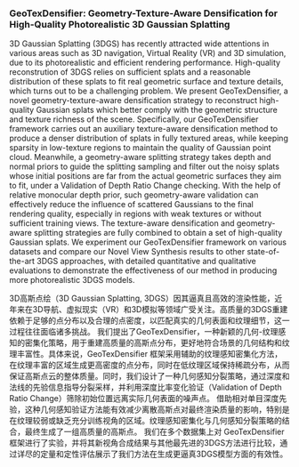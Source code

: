### GeoTexDensifier: Geometry-Texture-Aware Densification for High-Quality Photorealistic 3D Gaussian Splatting

3D Gaussian Splatting (3DGS) has recently attracted wide attentions in various areas such as 3D navigation, Virtual Reality (VR) and 3D simulation, due to its photorealistic and efficient rendering performance. High-quality reconstrution of 3DGS relies on sufficient splats and a reasonable distribution of these splats to fit real geometric surface and texture details, which turns out to be a challenging problem. We present GeoTexDensifier, a novel geometry-texture-aware densification strategy to reconstruct high-quality Gaussian splats which better comply with the geometric structure and texture richness of the scene. Specifically, our GeoTexDensifier framework carries out an auxiliary texture-aware densification method to produce a denser distribution of splats in fully textured areas, while keeping sparsity in low-texture regions to maintain the quality of Gaussian point cloud. Meanwhile, a geometry-aware splitting strategy takes depth and normal priors to guide the splitting sampling and filter out the noisy splats whose initial positions are far from the actual geometric surfaces they aim to fit, under a Validation of Depth Ratio Change checking. With the help of relative monocular depth prior, such geometry-aware validation can effectively reduce the influence of scattered Gaussians to the final rendering quality, especially in regions with weak textures or without sufficient training views. The texture-aware densification and geometry-aware splitting strategies are fully combined to obtain a set of high-quality Gaussian splats. We experiment our GeoTexDensifier framework on various datasets and compare our Novel View Synthesis results to other state-of-the-art 3DGS approaches, with detailed quantitative and qualitative evaluations to demonstrate the effectiveness of our method in producing more photorealistic 3DGS models.

3D高斯点绘（3D Gaussian Splatting, 3DGS）因其逼真且高效的渲染性能，近年来在3D导航、虚拟现实（VR）和3D模拟等领域广受关注。高质量的3DGS重建依赖于足够的点分布以及合理的点密度，以匹配真实的几何表面和纹理细节，这一过程往往面临诸多挑战。
我们提出了GeoTexDensifier，一种新颖的几何-纹理感知的密集化策略，用于重建高质量的高斯点分布，更好地符合场景的几何结构和纹理丰富性。具体来说，GeoTexDensifier 框架采用辅助的纹理感知密集化方法，在纹理丰富的区域生成更高密度的点分布，同时在低纹理区域保持稀疏分布，从而保证高斯点云的整体质量。同时，我们设计了一种几何感知分裂策略，通过深度和法线的先验信息指导分裂采样，并利用深度比率变化验证（Validation of Depth Ratio Change）筛除初始位置远离实际几何表面的噪声点。
借助相对单目深度先验，这种几何感知验证方法能有效减少离散高斯点对最终渲染质量的影响，特别是在纹理较弱或缺乏充分训练视角的区域。纹理感知密集化与几何感知分裂策略的结合，最终生成了一组高质量的高斯点。
我们在多个数据集上对 GeoTexDensifier 框架进行了实验，并将其新视角合成结果与其他最先进的3DGS方法进行比较，通过详尽的定量和定性评估展示了我们方法在生成更逼真3DGS模型方面的有效性。
